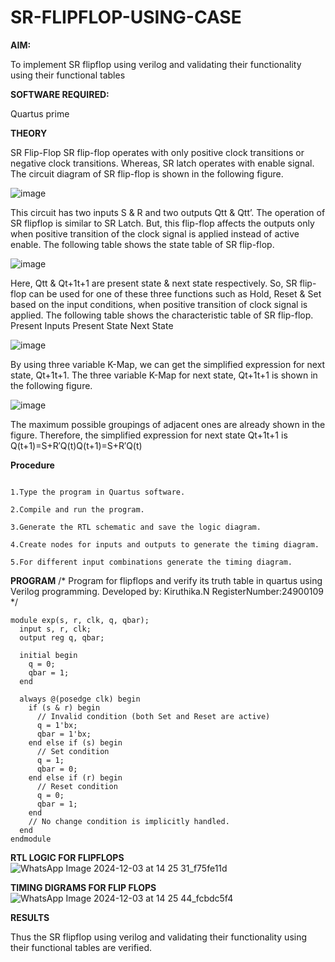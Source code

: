 # SR-FLIPFLOP-USING-CASE

**AIM:**

To implement  SR flipflop using verilog and validating their functionality using their functional tables

**SOFTWARE REQUIRED:**

Quartus prime

**THEORY**

SR Flip-Flop SR flip-flop operates with only positive clock transitions or negative clock transitions. Whereas, SR latch operates with enable signal. The circuit diagram of SR flip-flop is shown in the following figure.

![image](https://github.com/naavaneetha/SR-FLIPFLOP-USING-CASE/assets/154305477/0f710028-ad52-4d3e-9276-8714cf023a25)

 
This circuit has two inputs S & R and two outputs Qtt & Qtt’. The operation of SR flipflop is similar to SR Latch. But, this flip-flop affects the outputs only when positive transition of the clock signal is applied instead of active enable. The following table shows the state table of SR flip-flop.

![image](https://github.com/naavaneetha/SR-FLIPFLOP-USING-CASE/assets/154305477/dabfc4f4-87e3-4cbc-9472-f89ee1b5ed30)

 
Here, Qtt & Qt+1t+1 are present state & next state respectively. So, SR flip-flop can be used for one of these three functions such as Hold, Reset & Set based on the input conditions, when positive transition of clock signal is applied. The following table shows the characteristic table of SR flip-flop. Present Inputs Present State Next State

![image](https://github.com/naavaneetha/SR-FLIPFLOP-USING-CASE/assets/154305477/dd90d16c-aec5-4290-a586-e2346b1e9eb5)

 
By using three variable K-Map, we can get the simplified expression for next state, Qt+1t+1. The three variable K-Map for next state, Qt+1t+1 is shown in the following figure.

![image](https://github.com/naavaneetha/SR-FLIPFLOP-USING-CASE/assets/154305477/473efad6-d70b-4ca7-aeb7-898bbfca319f)

 
The maximum possible groupings of adjacent ones are already shown in the figure. Therefore, the simplified expression for next state Qt+1t+1 is Q(t+1)=S+R′Q(t)Q(t+1)=S+R′Q(t)

**Procedure**

```

1.Type the program in Quartus software.

2.Compile and run the program.

3.Generate the RTL schematic and save the logic diagram.

4.Create nodes for inputs and outputs to generate the timing diagram.

5.For different input combinations generate the timing diagram.
```



**PROGRAM**
/* Program for flipflops and verify its truth table in quartus using Verilog programming. 
Developed by: Kiruthika.N
RegisterNumber:24900109
*/

```
module exp(s, r, clk, q, qbar);
  input s, r, clk;
  output reg q, qbar;

  initial begin
    q = 0;
    qbar = 1;
  end

  always @(posedge clk) begin
    if (s & r) begin
      // Invalid condition (both Set and Reset are active)
      q = 1'bx;
      qbar = 1'bx;
    end else if (s) begin
      // Set condition
      q = 1;
      qbar = 0;
    end else if (r) begin
      // Reset condition
      q = 0;
      qbar = 1;
    end
    // No change condition is implicitly handled.
  end
endmodule
```

**RTL LOGIC FOR FLIPFLOPS**
![WhatsApp Image 2024-12-03 at 14 25 31_f75fe11d](https://github.com/user-attachments/assets/7e0a222c-8eb6-4357-98da-a11258a4c06f)

**TIMING DIGRAMS FOR FLIP FLOPS**
![WhatsApp Image 2024-12-03 at 14 25 44_fcbdc5f4](https://github.com/user-attachments/assets/039215d9-81dd-47f0-b705-2ad4bbf21d95)

**RESULTS**

Thus the SR flipflop using verilog and validating their functionality using their functional tables are verified.
